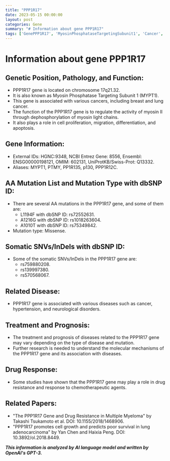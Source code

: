 ```yaml
---
title: "PPP1R17"
date: 2023-05-15 00:00:00
layout: post
categories: Gene
summary: "# Information about gene PPP1R17"
tags: ['GenePPP1R17', 'MyosinPhosphataseTargetingSubunit1', 'Cancer', 'CellProliferation', 'DrugResistance', 'Mutation', 'Treatment', 'Prognosis']
---
```


# Information about gene PPP1R17

## Genetic Position, Pathology, and Function:
- PPP1R17 gene is located on chromosome 17q21.32.
- It is also known as Myosin Phosphatase Targeting Subunit 1 (MYPT1).
- This gene is associated with various cancers, including breast and lung cancer.
- The function of the PPP1R17 gene is to regulate the activity of myosin II through dephosphorylation of myosin light chains.
- It also plays a role in cell proliferation, migration, differentiation, and apoptosis.

## Gene Information:
- External IDs: HGNC:9348, NCBI Entrez Gene: 8556, Ensembl: ENSG00000198121, OMIM: 602131, UniProtKB/Swiss-Prot: Q13332.
- Aliases: MYPT1, PTMY, PP1R135, p130, PPP1R12C.

## AA Mutation List and Mutation Type with dbSNP ID:
- There are several AA mutations in the PPP1R17 gene, and some of them are:
    - L1194F with dbSNP ID: rs72552631.
    - A1216G with dbSNP ID: rs1018263604.
    - A1010T with dbSNP ID: rs75349842.
- Mutation type: Missense.

## Somatic SNVs/InDels with dbSNP ID:
- Some of the somatic SNVs/InDels in the PPP1R17 gene are:
    - rs759880208.
    - rs139997380.
    - rs570568067.
    
## Related Disease:
- PPP1R17 gene is associated with various diseases such as cancer, hypertension, and neurological disorders.

## Treatment and Prognosis:
- The treatment and prognosis of diseases related to the PPP1R17 gene may vary depending on the type of disease and mutation.
- Further research is needed to understand the molecular mechanisms of the PPP1R17 gene and its association with diseases.

## Drug Response:
- Some studies have shown that the PPP1R17 gene may play a role in drug resistance and response to chemotherapeutic agents.

## Related Papers:
- "The PPP1R17 Gene and Drug Resistance in Multiple Myeloma" by Takashi Tsukamoto et al. DOI: 10.1155/2018/1468906.
- "PPP1R17 promotes cell growth and predicts poor survival in lung adenocarcinoma" by Yan Chen and Haixia Peng. DOI: 10.3892/ol.2018.8449.

**_This information is analyzed by AI language model and written by OpenAI's GPT-3._**